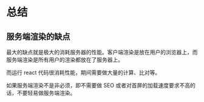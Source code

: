 # 总结

## 服务端渲染的缺点

最大的缺点就是极大的消耗服务器的性能。客户端渲染是放在用户的浏览器上，而服务端渲染是所有用户的渲染都放在了服务器上。

而运行 react 代码很消耗性能，期间需要做大量的计算、比对等。

如果服务端渲染不是非必须，即不需要做 SEO 或者对首屏的加载速度要求不高的话，不要轻易做服务端渲染。
